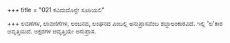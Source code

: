 +++
title = "021 ಕವಿದುದೊನ್ದೇ ಸೂಠಿಯಲಿ"

+++
ಲವಣೆಗಳ, ಲಾವಣಿಗೆಗಳ, ಲಂಬನದ, ಲಂಘನದ ಎಂಬಲ್ಲಿ ಅನುಪ್ರಾಸವೆಂಬ ಶಬ್ದಾಲಂಕಾರವಿದೆ. ಇಲ್ಲಿ 'ಲ'ಕಾರ ಆವೃತ್ತಿಯಿದೆ. ಅಕ್ಷರಗಳ ಆವೃತ್ತಿಯೇ ಅನುಪ್ರಾಸ.